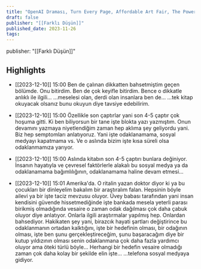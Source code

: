 ```yaml
---
title: "OpenAI Draması, Turn Every Page, Affordable Art Fair, The Power Broker, Google Davaları"
draft: false
publisher: "[[Farklı Düşün]]"
published_date: 2023-11-26
tags:
---
```

publisher: "[[Farklı Düşün]]"


## Highlights
* [[2023-12-10]] 15:00  Ben de çalınan dikkatten bahsetmiştim geçen bölümde. Onu bitirdim. Ben de çok keyifle bitirdim. Bence o dikkatle anlıklı ile ilgili... ...meselesi olan, derdi olan insanlara ben de... ...tek kitap okuyacak olsanız bunu okuyun diye tavsiye edebilirim.

* [[2023-12-10]] 15:00  Özellikle son çaptırlar yani son 4-5 çaptır çok hoşuma gitti. Ki ben biliyorsun bir tane işte blokta yazı yazmıştım. Onun devamını yazmaya niyetlendiğim zaman hep aklıma şey geliyordu yani. Biz hep semptomları anlatıyoruz. Yani işte odaklanamama, sosyal medyayı kapatmama vs. Ve o aslında bizim işte kısa süreli olsa odaklanmamıza yarıyor.

* [[2023-12-10]] 15:00  Aslında kitabın son 4-5 çaptırı bunlara değiniyor. İnsanın hayatıyla ve çevresel faktörlerle alakalı bu sosyal medya ya da odaklanamama bağımlılığının, odaklanamama haline devam etmesi...

* [[2023-12-10]] 15:01  Amerika'da. O ritalin yazan doktor diyor ki ya bu çocukları bir dinleyelim bakalım bir araştıralım falan. Hepsinin böyle ailevi ya bir işte taciz mevzusu oluyor. Üvey babası tarafından yani insan kendisini güvende hissetmediğinde işte bankada mesela yeterli parası birikmiş olmadığında vesaire o zaman odak dağılması çok daha çabuk oluyor diye anlatıyor. Onlarla ilgili araştırmalar yapılmış hep. Onlardan bahsediyor. Hakikaten şey yani, birazcık hayati şartları değiştirince bu odaklanmanın ortadan kalktığını, işte bir hedefinin olması, bir odağının olması, işte ben şunu gerçekleştireceğim, şunu başaracağım diye bir kutup yıldızının olması senin odaklanmana çok daha fazla yardımcı oluyor ama öteki türlü böyle... Herhangi bir hedefin vesaire olmadığı zaman çok daha kolay bir şekilde elin işte... ...telefona sosyal medyaya gidiyor.

